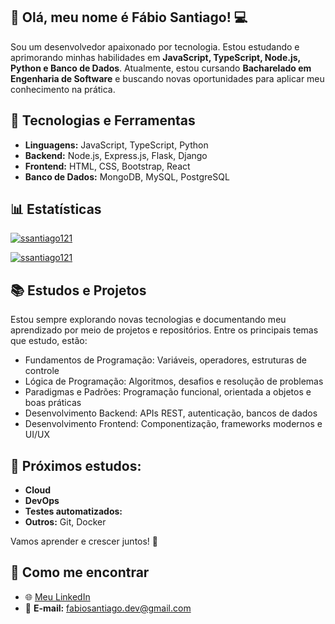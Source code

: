 ## 👋 Olá, meu nome é Fábio Santiago! 💻


Sou um desenvolvedor apaixonado por tecnologia. 
Estou estudando e aprimorando minhas habilidades em **JavaScript, TypeScript, Node.js, Python e Banco de Dados**. 
Atualmente, estou cursando **Bacharelado em Engenharia de Software** e buscando novas oportunidades para aplicar meu conhecimento na prática.

## 🚀 Tecnologias e Ferramentas

- **Linguagens:** JavaScript, TypeScript, Python
- **Backend:** Node.js, Express.js, Flask, Django
- **Frontend:** HTML, CSS, Bootstrap, React
- **Banco de Dados:** MongoDB, MySQL, PostgreSQL


## 📊 Estatísticas

[![ssantiago121](https://github-readme-stats.vercel.app/api?username=ssantiago121&theme=dark&show_icons=true)](https://github.com/anuraghazra/github-readme-stats)

[![ssantiago121](https://github-readme-stats.vercel.app/api/top-langs/?username=ssantiago121&hide=html&layout=compact&theme=dark)](https://github.com/anuraghazra/github-readme-stats)

## 📚 Estudos e Projetos
Estou sempre explorando novas tecnologias e documentando meu aprendizado por meio de projetos e repositórios. Entre os principais temas que estudo, estão:
- Fundamentos de Programação: Variáveis, operadores, estruturas de controle
- Lógica de Programação: Algoritmos, desafios e resolução de problemas
- Paradigmas e Padrões: Programação funcional, orientada a objetos e boas práticas
- Desenvolvimento Backend: APIs REST, autenticação, bancos de dados
- Desenvolvimento Frontend: Componentização, frameworks modernos e UI/UX


## 🎯 Próximos estudos:
- **Cloud**
- **DevOps**
- **Testes automatizados:**
- **Outros:** Git, Docker

Vamos aprender e crescer juntos! 🚀

## 📌 Como me encontrar
- 🌐 [Meu LinkedIn](https://www.linkedin.com/in/fabio-santiago-423774230)
- 📧 **E-mail:** fabiosantiago.dev@gmail.com
